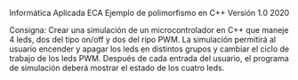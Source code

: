 Informática Aplicada ECA 
Ejemplo de polimorfismo en C++
Versión 1.0 2020

Consigna:
Crear una simulación de un microcontrolador en C++ que maneje 4 leds, dos del tipo on/off y dos del ripo PWM.
La simulación permitirá al usuario encender y apagar los leds en distintos grupos y cambiar el ciclo de trabajo de los leds PWM.
Después de cada entrada del usuario, el programa de simulación deberá mostrar el estado de los cuatro leds.

